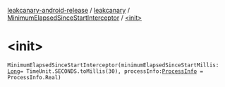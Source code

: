 [leakcanary-android-release](../../index.md) / [leakcanary](../index.md) / [MinimumElapsedSinceStartInterceptor](index.md) / [&lt;init&gt;](./-init-.md)

# &lt;init&gt;

`MinimumElapsedSinceStartInterceptor(minimumElapsedSinceStartMillis: `[`Long`](https://kotlinlang.org/api/latest/jvm/stdlib/kotlin/-long/index.html)` = TimeUnit.SECONDS.toMillis(30), processInfo: `[`ProcessInfo`](../-process-info/index.md)` = ProcessInfo.Real)`